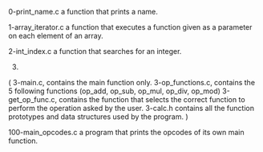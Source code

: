 0-print_name.c			a function that prints a name.

1-array_iterator.c		a function that executes a function given as a parameter on each element of an array.

2-int_index.c			a function that searches for an integer.

3.
(
3-main.c, 			contains the main function only.
3-op_functions.c, 		contains the 5 following functions (op_add, op_sub, op_mul, op_div, op_mod)
3-get_op_func.c, 		contains the function that selects the correct function to perform the operation asked by the user.
3-calc.h			contains all the function prototypes and data structures used by the program.
)

100-main_opcodes.c		a program that prints the opcodes of its own main function.
